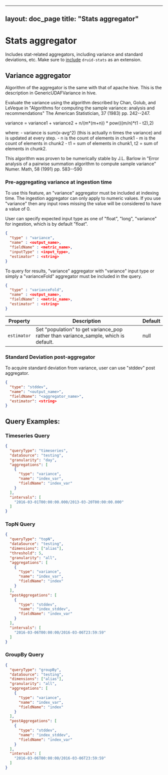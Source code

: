 <!--
  ~ Licensed to the Apache Software Foundation (ASF) under one
  ~ or more contributor license agreements.  See the NOTICE file
  ~ distributed with this work for additional information
  ~ regarding copyright ownership.  The ASF licenses this file
  ~ to you under the Apache License, Version 2.0 (the
  ~ "License"); you may not use this file except in compliance
  ~ with the License.  You may obtain a copy of the License at
  ~
  ~   http://www.apache.org/licenses/LICENSE-2.0
  ~
  ~ Unless required by applicable law or agreed to in writing,
  ~ software distributed under the License is distributed on an
  ~ "AS IS" BASIS, WITHOUT WARRANTIES OR CONDITIONS OF ANY
  ~ KIND, either express or implied.  See the License for the
  ~ specific language governing permissions and limitations
  ~ under the License.
  -->

---
layout: doc_page
title: "Stats aggregator"
---
# Stats aggregator

Includes stat-related aggregators, including variance and standard deviations, etc. Make sure to [include](../../operations/including-extensions.html) `druid-stats` as an extension.

## Variance aggregator

Algorithm of the aggregator is the same with that of apache hive. This is the description in GenericUDAFVariance in hive.

Evaluate the variance using the algorithm described by Chan, Golub, and LeVeque in
"Algorithms for computing the sample variance: analysis and recommendations"
The American Statistician, 37 (1983) pp. 242--247.

variance = variance1 + variance2 + n/(m*(m+n)) * pow(((m/n)*t1 - t2),2)

where: - variance is sum(x-avg^2) (this is actually n times the variance)
and is updated at every step. - n is the count of elements in chunk1 - m is
the count of elements in chunk2 - t1 = sum of elements in chunk1, t2 =
sum of elements in chunk2.

This algorithm was proven to be numerically stable by J.L. Barlow in
"Error analysis of a pairwise summation algorithm to compute sample variance"
Numer. Math, 58 (1991) pp. 583--590

### Pre-aggregating variance at ingestion time

To use this feature, an "variance" aggregator must be included at indexing time.
The ingestion aggregator can only apply to numeric values. If you use "variance"
then any input rows missing the value will be considered to have a value of 0.

User can specify expected input type as one of "float", "long", "variance" for ingestion, which is by default "float".

```json
{
  "type" : "variance",
  "name" : <output_name>,
  "fieldName" : <metric_name>,
  "inputType" : <input_type>,
  "estimator" : <string>
}
```

To query for results, "variance" aggregator with "variance" input type or simply a "varianceFold" aggregator must be included in the query.

```json
{
  "type" : "varianceFold",
  "name" : <output_name>,
  "fieldName" : <metric_name>,
  "estimator" : <string>
}
```

|Property                 |Description                   |Default                           |
|-------------------------|------------------------------|----------------------------------|
|`estimator`|Set "population" to get variance_pop rather than variance_sample, which is default.|null|


### Standard Deviation post-aggregator

To acquire standard deviation from variance, user can use "stddev" post aggregator.

```json
{
  "type": "stddev",
  "name": "<output_name>",
  "fieldName": "<aggregator_name>",
  "estimator": <string>
}
```

## Query Examples:

### Timeseries Query

```json
{
  "queryType": "timeseries",
  "dataSource": "testing",
  "granularity": "day",
  "aggregations": [
    {
      "type": "variance",
      "name": "index_var",
      "fieldName": "index_var"
    }
  ],
  "intervals": [
    "2016-03-01T00:00:00.000/2013-03-20T00:00:00.000"
  ]
}
```

### TopN Query

```json
{
  "queryType": "topN",
  "dataSource": "testing",
  "dimensions": ["alias"],
  "threshold": 5,
  "granularity": "all",
  "aggregations": [
    {
      "type": "variance",
      "name": "index_var",
      "fieldName": "index"
    }
  ],
  "postAggregations": [
    {
      "type": "stddev",
      "name": "index_stddev",
      "fieldName": "index_var"
    }
  ],
  "intervals": [
    "2016-03-06T00:00:00/2016-03-06T23:59:59"
  ]
}
```

### GroupBy Query

```json
{
  "queryType": "groupBy",
  "dataSource": "testing",
  "dimensions": ["alias"],
  "granularity": "all",
  "aggregations": [
    {
      "type": "variance",
      "name": "index_var",
      "fieldName": "index"
    }
  ],
  "postAggregations": [
    {
      "type": "stddev",
      "name": "index_stddev",
      "fieldName": "index_var"
    }
  ],
  "intervals": [
    "2016-03-06T00:00:00/2016-03-06T23:59:59"
  ]
}
```

